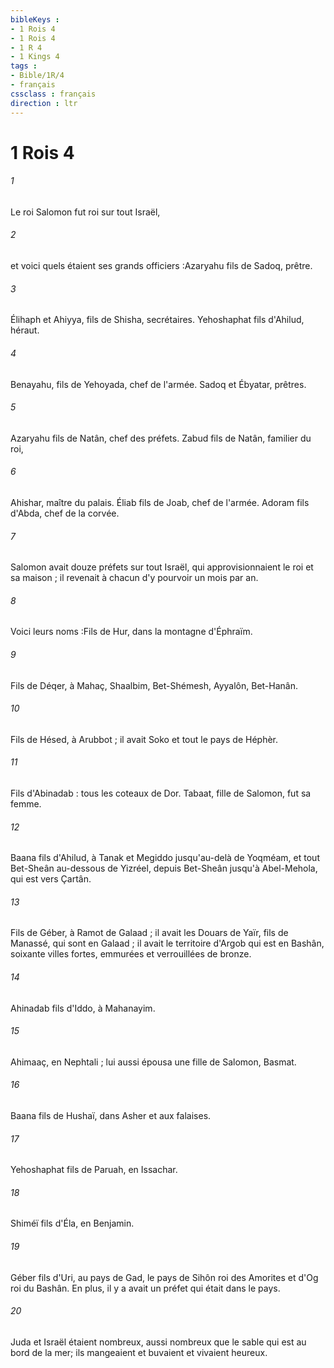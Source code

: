 ```yaml
---
bibleKeys : 
- 1 Rois 4
- 1 Rois 4
- 1 R 4
- 1 Kings 4
tags : 
- Bible/1R/4
- français
cssclass : français
direction : ltr
---
```


# 1 Rois 4

###### 1
Le roi Salomon fut roi sur tout Israël, 
###### 2
et voici quels étaient ses grands officiers :Azaryahu fils de Sadoq, prêtre. 
###### 3
Élihaph et Ahiyya, fils de Shisha, secrétaires. Yehoshaphat fils d'Ahilud, héraut. 
###### 4
Benayahu, fils de Yehoyada, chef de l'armée. Sadoq et Ébyatar, prêtres. 
###### 5
Azaryahu fils de Natân, chef des préfets. Zabud fils de Natân, familier du roi,
###### 6
Ahishar, maître du palais. Éliab fils de Joab, chef de l'armée. Adoram fils d'Abda, chef de la corvée. 
###### 7
Salomon avait douze préfets sur tout Israël, qui approvisionnaient le roi et sa maison ; il revenait à chacun d'y pourvoir un mois par an. 
###### 8
Voici leurs noms :Fils de Hur, dans la montagne d'Éphraïm. 
###### 9
Fils de Déqer, à Mahaç, Shaalbim, Bet-Shémesh, Ayyalôn, Bet-Hanân. 
###### 10
Fils de Hésed, à Arubbot ; il avait Soko et tout le pays de Héphèr. 
###### 11
Fils d'Abinadab : tous les coteaux de Dor. Tabaat, fille de Salomon, fut sa femme. 
###### 12
Baana fils d'Ahilud, à Tanak et Megiddo jusqu'au-delà de Yoqméam, et tout Bet-Sheân au-dessous de Yizréel, depuis Bet-Sheân jusqu'à Abel-Mehola, qui est vers Çartân. 
###### 13
Fils de Géber, à Ramot de Galaad ; il avait les Douars de Yaïr, fils de Manassé, qui sont en Galaad ; il avait le territoire d'Argob qui est en Bashân, soixante villes fortes, emmurées et verrouillées de bronze. 
###### 14
Ahinadab fils d'Iddo, à Mahanayim. 
###### 15
Ahimaaç, en Nephtali ; lui aussi épousa une fille de Salomon, Basmat. 
###### 16
Baana fils de Hushaï, dans Asher et aux falaises. 
###### 17
Yehoshaphat fils de Paruah, en Issachar. 
###### 18
Shiméï fils d'Éla, en Benjamin. 
###### 19
Géber fils d'Uri, au pays de Gad, le pays de Sihôn roi des Amorites et d'Og roi du Bashân. En plus, il y a avait un préfet qui était dans le pays. 
###### 20
Juda et Israël étaient nombreux, aussi nombreux que le sable qui est au bord de la mer; ils mangeaient et buvaient et vivaient heureux.
